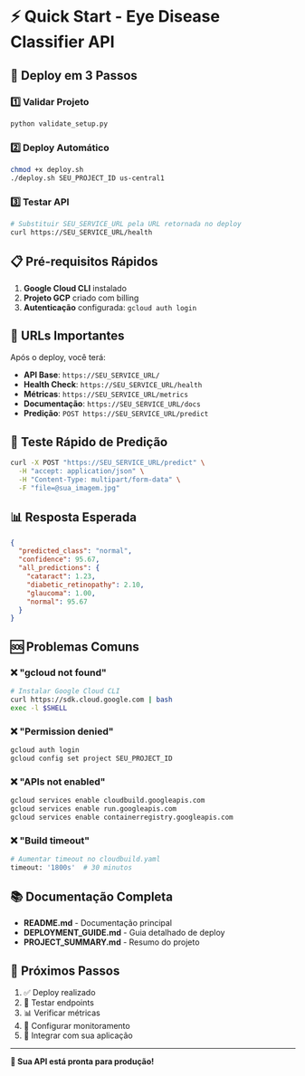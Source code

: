 # ⚡ Quick Start - Eye Disease Classifier API

## 🚀 Deploy em 3 Passos

### 1️⃣ Validar Projeto
```bash
python validate_setup.py
```

### 2️⃣ Deploy Automático
```bash
chmod +x deploy.sh
./deploy.sh SEU_PROJECT_ID us-central1
```

### 3️⃣ Testar API
```bash
# Substituir SEU_SERVICE_URL pela URL retornada no deploy
curl https://SEU_SERVICE_URL/health
```

## 📋 Pré-requisitos Rápidos

1. **Google Cloud CLI** instalado
2. **Projeto GCP** criado com billing
3. **Autenticação** configurada: `gcloud auth login`

## 🔗 URLs Importantes

Após o deploy, você terá:

- **API Base**: `https://SEU_SERVICE_URL/`
- **Health Check**: `https://SEU_SERVICE_URL/health`
- **Métricas**: `https://SEU_SERVICE_URL/metrics`
- **Documentação**: `https://SEU_SERVICE_URL/docs`
- **Predição**: `POST https://SEU_SERVICE_URL/predict`

## 🧪 Teste Rápido de Predição

```bash
curl -X POST "https://SEU_SERVICE_URL/predict" \
  -H "accept: application/json" \
  -H "Content-Type: multipart/form-data" \
  -F "file=@sua_imagem.jpg"
```

## 📊 Resposta Esperada

```json
{
  "predicted_class": "normal",
  "confidence": 95.67,
  "all_predictions": {
    "cataract": 1.23,
    "diabetic_retinopathy": 2.10,
    "glaucoma": 1.00,
    "normal": 95.67
  }
}
```

## 🆘 Problemas Comuns

### ❌ "gcloud not found"
```bash
# Instalar Google Cloud CLI
curl https://sdk.cloud.google.com | bash
exec -l $SHELL
```

### ❌ "Permission denied"
```bash
gcloud auth login
gcloud config set project SEU_PROJECT_ID
```

### ❌ "APIs not enabled"
```bash
gcloud services enable cloudbuild.googleapis.com
gcloud services enable run.googleapis.com
gcloud services enable containerregistry.googleapis.com
```

### ❌ "Build timeout"
```bash
# Aumentar timeout no cloudbuild.yaml
timeout: '1800s'  # 30 minutos
```

## 📚 Documentação Completa

- **README.md** - Documentação principal
- **DEPLOYMENT_GUIDE.md** - Guia detalhado de deploy
- **PROJECT_SUMMARY.md** - Resumo do projeto

## 🎯 Próximos Passos

1. ✅ Deploy realizado
2. 🧪 Testar endpoints
3. 📊 Verificar métricas
4. 🔧 Configurar monitoramento
5. 🚀 Integrar com sua aplicação

---

**🎉 Sua API está pronta para produção!**
